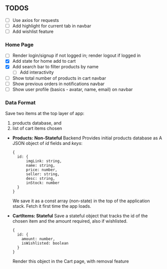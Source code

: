 ## TODOS

- [ ] Use axios for requests
- [ ] Add highlight for current tab in navbar
- [ ] Add wishlist feature

### Home Page

- [ ] Render login/signup if not logged in; render logout if logged in
- [x] Add state for home add to cart
- [x] Add search bar to filter products by name
  - [ ] Add interactivity
- [ ] Show total number of products in cart navbar
- [ ] Show previous orders in notifications navbar
- [ ] Show user profile (basics - avatar, name, email) on navbar

### Data Format

Save two items at the top layer of app:

1. products database, and
2. list of cart items chosen

- **Products: Non-Stateful**
  Backend Provides initial products database as
  A JSON object of _id_ fields and _keys_:

  ```
  {
    id: {
        imgLink: string,
        name: string,
        price: number,
        seller: string,
        desc: string,
        inStock: number
    }
  }
  ```

  We save it as a const array (non-state) in the top of the application stack.
  Fetch it first time the app loads.

- **CartItems: Stateful**
  Save a stateful object that tracks the id of the chosen item and the amount
  required, also if wishlisted.

  ```
  {
    id: {
      amount: number,
      isWishlisted: boolean
    }
  }
  ```

  Render this object in the Cart page, with removal feature
